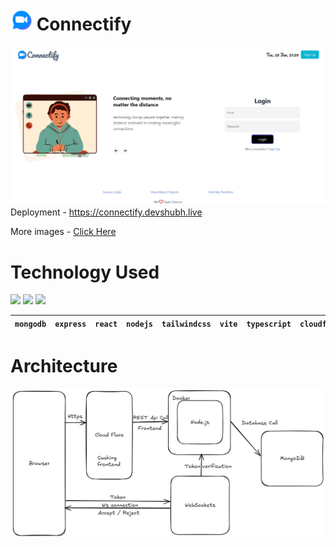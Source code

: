 # <img src="https://github.com/ShubSi26/connectify/blob/main/connectify/src/assets/logo.png" alt="Connectify" width="35" /> Connectify

![](https://github.com/ShubSi26/connectify/blob/main/images/homepage.jpg)
Deployment - https://connectify.devshubh.live

More images - [Click Here](https://github.com/ShubSi26/connectify/tree/main/images)

# Technology Used
<img src="https://skillicons.dev/icons?i=mongodb,express,react,nodejs,tailwind,vite,ts,js,cloudflare,npm,docker " /> <img src = "https://jwt.io/img/pic_logo.svg" width = 50px> <img src = "https://zod.dev/_next/image?url=%2Flogo%2Flogo-glow.png&w=640&q=100" width = 50px>

|`mongodb`|`express`|`react`|`nodejs`|`tailwindcss`|`vite`|`typescript`|`cloudflare`|`javascript`|`Docker`|`JWT`|`ZOD`|
|---|---|---|---|---|---|---|---|---|---|---|---|

# Architecture

![](https://github.com/ShubSi26/connectify/blob/main/images/hld.png)
